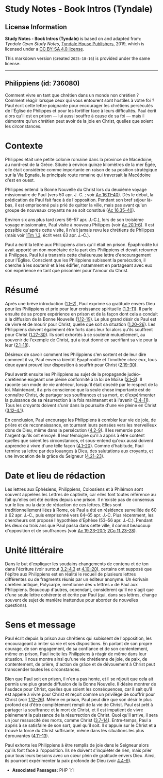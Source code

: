 # Study Notes - Book Intros (Tyndale)

## License Information

**Study Notes - Book Intros (Tyndale)** is based on and adapted from: _Tyndale Open Study Notes_, [Tyndale House Publishers](https://tyndaleopenresources.com/), 2019, which is licensed under a [CC BY-SA 4.0 license](https://creativecommons.org/licenses/by-sa/4.0/legalcode.en).

This markdown version (created `2025-10-16`) is provided under the same license.



--------------------------------

## Philippiens (id: 736080)

Comment vivre en tant que chrétien dans un monde non chrétien ? Comment réagir lorsque ceux qui vous entourent sont hostiles à votre foi ? Paul écrit cette lettre poignante pour encourager les chrétiens persécutés de l'Église de Philippes et pour les fortifier face à leurs difficultés. Paul écrit alors qu'il est en prison — lui aussi souffre à cause de sa foi — mais il démontre qu'un chrétien peut avoir de la joie en Christ, quelles que soient les circonstances.

Contexte
========

Philippes était une petite colonie romaine dans la province de Macédoine, au nord\-est de la Grèce. Située à environ quinze kilomètres de la mer Égée, elle était considérée comme importante en raison de sa position stratégique sur la Via Egnatia, la principale route romaine qui traversait la Macédoine d'est en ouest.

Philippes entend la Bonne Nouvelle du Christ lors du deuxième voyage missionnaire de Paul (vers 50 apr. J.‑C. ; voir [Ac 16\.11–40](https://ref.ly/Acts16:11-Acts16:40)). Dès le début, la prédication de Paul fait face à de l'opposition. Pendant son bref séjour là\-bas, il est emprisonné puis prié de quitter la ville, mais pas avant qu'un groupe de nouveaux croyants ne se soit constitué ([Ac 16\.35–40](https://ref.ly/Acts16:35-Acts16:40)).

Environ six ans plus tard (vers 56–57 apr. J.‑C.), lors de son troisième voyage missionnaire, Paul visite à nouveau Philippes (voir [Ac 20\.1–6](https://ref.ly/Acts20:1-Acts20:6)). Il est possible qu'après cette visite, il n'ait jamais revu les chrétiens de Philippes (mais voir [1Tm 1\.3](https://ref.ly/1Tim1:3), écrit vers 63 apr. J.‑C.).

Paul a écrit la lettre aux Philippiens alors qu'il était en prison. Épaphrodite lui avait apporté un don monétaire de la part des Philippiens et devait retourner à Philippes. Paul lui a transmis cette chaleureuse lettre d'encouragement pour l'Église. Conscient que les Philippiens subissent la persécution, il cherche à les soutenir et à les édifier, notamment en partageant avec eux son expérience en tant que prisonnier pour l'amour du Christ.

Résumé
======

Après une brève introduction ([1\.1–2](https://ref.ly/Phil1:1-Phil1:2)), Paul exprime sa gratitude envers Dieu pour les Philippiens et prie pour leur croissance spirituelle ([1\.3–11](https://ref.ly/Phil1:3-Phil1:11)). Il parle ensuite de sa propre expérience en prison et de la façon dont cela a conduit à la diffusion de la Bonne Nouvelle ([1\.12–19](https://ref.ly/Phil1:12-Phil1:19)). Le plus grand désir de Paul est de vivre et de mourir pour Christ, quelle que soit sa situation ([1\.20–26](https://ref.ly/Phil1:20-Phil1:26)). Les Philippiens doivent également être forts dans leur foi alors qu'ils souffrent pour Christ ([1\.27–30](https://ref.ly/Phil1:27-Phil1:30)). Ils sont exhortés à se soutenir mutuellement, au souvenir de l'exemple de Christ, qui a tout donné en sacrifiant sa vie pour la leur ([2\.1–18](https://ref.ly/Phil2:1-Phil2:18)).

Désireux de savoir comment les Philippiens s'en sortent et de leur dire comment il va, Paul enverra bientôt Épaphrodite et Timothée chez eux, tous deux ayant prouvé leur disposition à souffrir pour Christ ([2\.19–30](https://ref.ly/Phil2:19-Phil2:30)).

Paul avertit ensuite les Philippiens au sujet de la propagande judéo\-chrétienne exigeant une pleine conformité à la loi de Moïse ([3\.1–3](https://ref.ly/Phil3:1-Phil3:3)). Il raconte son mode de vie antérieur, lorsqu'il était obsédé par le respect de la loi. Maintenant, il a pris conscience que la seule chose importante est de connaître Christ, de partager ses souffrances et sa mort, et d'expérimenter la puissance de sa résurrection à la fois maintenant et à l'avenir ([3\.4–11](https://ref.ly/Phil3:4-Phil3:11)). Tous les croyants doivent s'unir dans la poursuite d'une vie pleine en Christ ([3\.12–4\.1](https://ref.ly/Phil3:12-Phil4:1)).

En conclusion, Paul encourage les Philippiens à combler leur vie de joie, de prière et de reconnaissance, en tournant leurs pensées vers les merveilleux dons de Dieu, même dans la persécution ([4\.2–9](https://ref.ly/Phil4:2-Phil4:9)). Il les remercie pour l'argent qu'ils ont envoyé. Il leur témoigne qu'il a appris à être content quelles que soient les circonstances, et sous\-entend qu'eux aussi doivent apprendre à vivre d'une telle façon ([4\.1–20](https://ref.ly/Phil4:1-Phil4:20)). Comme d'habitude, Paul termine sa lettre par des louanges à Dieu, des salutations aux croyants, et une invocation de la grâce du Seigneur ([4\.21–23](https://ref.ly/Phil4:21-Phil4:23)).

Date et lieu de rédaction
=========================

Les lettres aux Éphésiens, Philippiens, Colossiens et à Philémon sont souvent appelées les Lettres de captivité, car elles font toutes référence au fait qu'elles ont été écrites depuis une prison. Il n'existe pas de consensus sur le lieu ou la date de rédaction de ces lettres. Elles sont traditionnellement liées à Rome, où Paul a été en résidence surveillée de 60 à 62 apr. J.‑C., puis emprisonné vers 64–65 apr. J.‑C. Plus récemment, les chercheurs ont proposé l'hypothèse d'Éphèse (53–56 apr. J.‑C.). Pendant les deux ou trois ans que Paul passa dans cette ville, il connut beaucoup d'opposition et de souffrances (voir [Ac 19\.23–20\.1](https://ref.ly/Acts19:23-Acts19:41); [2Co 11\.23–28](https://ref.ly/2Cor11:23-2Cor11:28)).

Unité littéraire
================

Dans le but d'expliquer les soudains changements de contenu et de ton dans l'écriture (voir surtout [3\.2–4\.3](https://ref.ly/Phil3:2-Phil4:3) et [4\.10–20](https://ref.ly/Phil4:10-Phil4:20)), certains ont supposé que l'épître aux Philippiens est en réalité le recueil de plusieurs lettres différentes ou de fragments réunis par un éditeur anonyme. Un écrivain chrétien antique, Polycarpe, mentionne des « lettres » de Paul aux Philippiens. Beaucoup d'autres, cependant, considèrent qu'il ne s'agit que d'une seule lettre cohérente et écrite par Paul (qui, dans ses lettres, change souvent de sujet de manière inattendue pour aborder de nouvelles questions).

Sens et message
===============

Paul écrit depuis la prison aux chrétiens qui subissent de l'opposition, les encourageant à imiter sa vie et ses dispositions. En parlant de son propre courage, de son engagement, de sa confiance et de son contentement, même en prison, Paul incite les Philippiens à réagir de même dans leur situation. Il nous montre ainsi qu'une vie chrétienne de joie, de paix, de contentement, de prière, d'action de grâce et de dévouement à Christ peut transcender toutes les circonstances.

Bien que Paul soit en prison, il n'en a pas honte, et il se réjouit que cela ait permis une plus grande diffusion de la Bonne Nouvelle. Il désire montrer de l'audace pour Christ, quelles que soient les conséquences, car il sait qu'il est appelé à vivre pour Christ et reçoit comme un privilège de souffrir pour Christ (voir [1\.12–26](https://ref.ly/Phil1:12-Phil1:26)). Même en prison, Paul peut dire que son désir le plus profond est d'être complètement rempli de la vie de Christ. Paul est prêt à partager la souffrance et la mort de Christ, et il est impatient de vivre pleinement la puissance de la résurrection de Christ. Quoi qu'il arrive, il sera un jour ressuscité des morts, comme Christ ([3\.7–14](https://ref.ly/Phil3:7-Phil3:14)). Entre\-temps, Paul a appris à se satisfaire de son sort, quel qu'il soit. Il s'appuie sur le Christ et a trouvé la force du Christ suffisante, même dans les situations les plus éprouvantes ([4\.11–13](https://ref.ly/Phil4:11-Phil4:13)).

Paul exhorte les Philippiens à être remplis de joie dans le Seigneur alors qu'ils font face à l'opposition. Ils ne doivent s'inquiéter de rien, mais prier pour tous leurs besoins avec un cœur plein de gratitude envers Dieu. Ainsi, ils pourront expérimenter la paix profonde de Dieu (voir [4\.4–9](https://ref.ly/Phil4:4-Phil4:9)).

* **Associated Passages:** PHP 1:1

